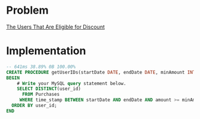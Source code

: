 # Problem

[The Users That Are Eligible for Discount](https://leetcode.com/problems/the-users-that-are-eligible-for-discount/)

# Implementation

```sql
-- 641ms 38.89% 0B 100.00%
CREATE PROCEDURE getUserIDs(startDate DATE, endDate DATE, minAmount INT)
BEGIN
	# Write your MySQL query statement below.
	SELECT DISTINCT(user_id)
      FROM Purchases
     WHERE time_stamp BETWEEN startDate AND endDate AND amount >= minAmount
  ORDER BY user_id;
END
```
